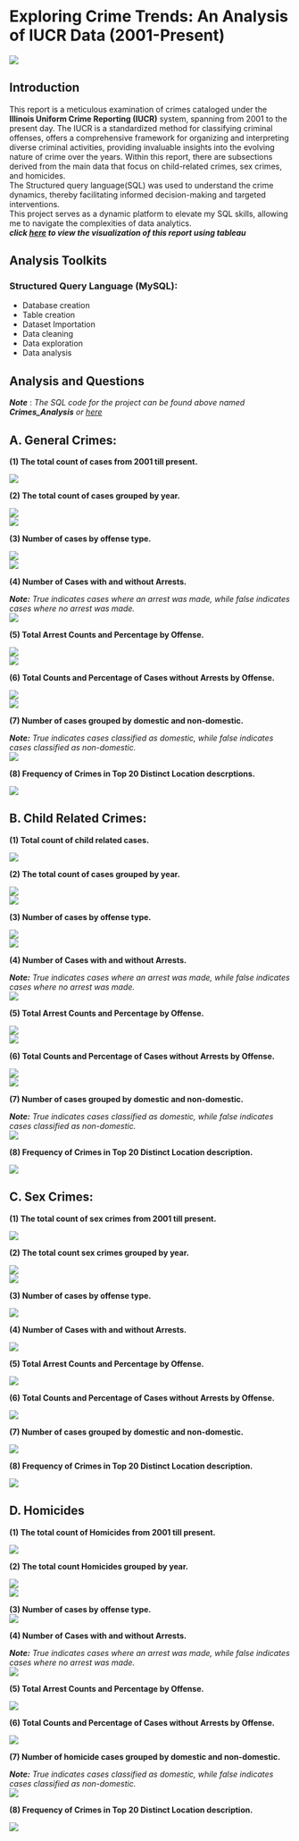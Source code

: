 # Exploring Crime Trends: An Analysis of IUCR Data (2001-Present)
![](https://github.com/temee0/Analyzing-crimes-under-IUCR-using-SQL/blob/main/front_page.jpg)

## Introduction
This report is a meticulous examination of crimes cataloged under the **Illinois Uniform Crime Reporting (IUCR)** system, spanning from 2001 to the present day. The IUCR is a standardized method for classifying criminal offenses, offers a comprehensive framework for organizing and interpreting diverse criminal activities, providing invaluable insights into the evolving nature of crime over the years. Within this report, there are subsections derived from the main data that focus on child-related crimes, sex crimes, and homicides.    
The Structured query language(SQL) was used to understand the crime dynamics, thereby facilitating informed decision-making and targeted interventions.    
This project serves as a dynamic platform to elevate my SQL skills, allowing me to navigate the complexities of data analytics.    
**_click [here]() to view the visualization of this report using tableau_**

## Analysis Toolkits
### Structured Query Language (MySQL):
- Database creation
- Table creation
- Dataset Importation
- Data cleaning
- Data exploration
- Data analysis

## Analysis and Questions
**_Note_** : _The SQL code for the project can be found above named **_Crimes_Analysis_** or [here]()_   
## A. General Crimes:

 **(1) The total count of cases from 2001 till present.**
 
 ![](https://github.com/temee0/Analyzing-crimes-under-IUCR-using-SQL/blob/main/total_count_crime_iucr.jpg)

 **(2) The total count of cases grouped by year.**  
 
 ![](https://github.com/temee0/Analyzing-crimes-under-IUCR-using-SQL/blob/main/cases_by_year_1.jpg)    
 ![](https://github.com/temee0/Analyzing-crimes-under-IUCR-using-SQL/blob/main/cases_by%20_year_2.jpg)

 **(3) Number of cases by offense type.**   
 
 ![](https://github.com/temee0/Analyzing-crimes-under-IUCR-using-SQL/blob/main/cases_by_offense_1.jpg)    
 ![](https://github.com/temee0/Analyzing-crimes-under-IUCR-using-SQL/blob/main/cases_by_offense_2.jpg)

 **(4) Number of Cases with and without Arrests.**     
 
  **_Note:_** _True indicates cases where an arrest was made, while false indicates cases where no arrest was made._    
 ![](https://github.com/temee0/Analyzing-crimes-under-IUCR-using-SQL/blob/main/Arrest%20-%20Copy.jpg)    

 **(5) Total Arrest Counts and Percentage by Offense.**    
 
 ![](https://github.com/temee0/Analyzing-crimes-under-IUCR-using-SQL/blob/main/arrest_count_1.jpg)    
 ![](https://github.com/temee0/Analyzing-crimes-under-IUCR-using-SQL/blob/main/arrest_count_2.jpg)

 **(6) Total Counts and Percentage of Cases without Arrests by Offense.**     
 
 ![](https://github.com/temee0/Analyzing-crimes-under-IUCR-using-SQL/blob/main/non_arrest_1.jpg)   
 ![](https://github.com/temee0/Analyzing-crimes-under-IUCR-using-SQL/blob/main/non_arrest_2.jpg)

 **(7) Number of cases grouped by domestic and non-domestic.**      
 
 **_Note:_** _True indicates cases classified as domestic, while false indicates cases classified as non-domestic._   
 ![](https://github.com/temee0/Analyzing-crimes-under-IUCR-using-SQL/blob/main/Domestic%20-%20Copy.jpg)

 **(8) Frequency of Crimes in Top 20 Distinct Location descrptions.**      
 
 ![](https://github.com/temee0/Analyzing-crimes-under-IUCR-using-SQL/blob/main/top20_locations.jpg)

 ## B. Child Related Crimes:
 **(1) Total count of child related cases.**    
 
 ![](https://github.com/temee0/Analyzing-crimes-under-IUCR-using-SQL/blob/main/count_of_child_cases%20-%20Copy.jpg)
 
 **(2) The total count of cases grouped by year.**   
 
 ![](https://github.com/temee0/Analyzing-crimes-under-IUCR-using-SQL/blob/main/child_cases_by_year.jpg)     
 ![](https://github.com/temee0/Analyzing-crimes-under-IUCR-using-SQL/blob/main/child_cases_by_year_2.jpg)

 **(3) Number of cases by offense type.**  
 
 ![](https://github.com/temee0/Analyzing-crimes-under-IUCR-using-SQL/blob/main/child_cases_by_offense_1.jpg)     
 ![](https://github.com/temee0/Analyzing-crimes-under-IUCR-using-SQL/blob/main/child_cases_by_offense_2.jpg)

 **(4) Number of Cases with and without Arrests.**     
 
 **_Note:_** _True indicates cases where an arrest was made, while false indicates cases where no arrest was made._    
 ![](https://github.com/temee0/Analyzing-crimes-under-IUCR-using-SQL/blob/main/child_arrest%20-%20Copy.jpg)

 **(5) Total Arrest Counts and Percentage by Offense.**   
 
 ![](https://github.com/temee0/Analyzing-crimes-under-IUCR-using-SQL/blob/main/child_Arrest_count_1.jpg)    
 ![](https://github.com/temee0/Analyzing-crimes-under-IUCR-using-SQL/blob/main/child_Arrest_count_2.jpg)

 **(6) Total Counts and Percentage of Cases without Arrests by Offense.**    
 
 ![](https://github.com/temee0/Analyzing-crimes-under-IUCR-using-SQL/blob/main/child_non_arrest_1.jpg)    
 ![](https://github.com/temee0/Analyzing-crimes-under-IUCR-using-SQL/blob/main/child_non_arrest_2.jpg)     

 **(7) Number of cases grouped by domestic and non-domestic.**       
 
 **_Note:_** _True indicates cases classified as domestic, while false indicates cases classified as non-domestic._    
 ![](https://github.com/temee0/Analyzing-crimes-under-IUCR-using-SQL/blob/main/child_domestic%20-%20Copy.jpg)    

 **(8) Frequency of Crimes in Top 20 Distinct Location description.**    
 
 ![](https://github.com/temee0/Analyzing-crimes-under-IUCR-using-SQL/blob/main/child_top20_locations.jpg)

 ## C. Sex Crimes:   
 **(1) The total count of sex crimes from 2001 till present.**    
 
 ![](https://github.com/temee0/Analyzing-crimes-under-IUCR-using-SQL/blob/main/count_of_sex_crimes%20-%20Copy.jpg)

**(2) The total count sex crimes grouped by year.**     

![](https://github.com/temee0/Analyzing-crimes-under-IUCR-using-SQL/blob/main/sex_cases_by%20_year_1.jpg)     
![](https://github.com/temee0/Analyzing-crimes-under-IUCR-using-SQL/blob/main/sex_cases_by_year_2.jpg)

**(3) Number of cases by offense type.**    

![](https://github.com/temee0/Analyzing-crimes-under-IUCR-using-SQL/blob/main/sex_cases_by_offense%20-%20Copy.jpg)

**(4) Number of Cases with and without Arrests.**   

![](https://github.com/temee0/Analyzing-crimes-under-IUCR-using-SQL/blob/main/sex_arrest%20-%20Copy.jpg)

**(5) Total Arrest Counts and Percentage by Offense.**   

![](https://github.com/temee0/Analyzing-crimes-under-IUCR-using-SQL/blob/main/sex_arrest_count_1%20-%20Copy.jpg)

**(6) Total Counts and Percentage of Cases without Arrests by Offense.**    

![](https://github.com/temee0/Analyzing-crimes-under-IUCR-using-SQL/blob/main/sex_non_arrest%20-%20Copy.jpg)

**(7) Number of cases grouped by domestic and non-domestic.**   

![](https://github.com/temee0/Analyzing-crimes-under-IUCR-using-SQL/blob/main/sex_domestic%20-%20Copy.jpg)

**(8) Frequency of Crimes in Top 20 Distinct Location description.**    

![](https://github.com/temee0/Analyzing-crimes-under-IUCR-using-SQL/blob/main/sex_top20_locations.jpg)

## D. Homicides
**(1) The total count of Homicides from 2001 till present.**   

![](https://github.com/temee0/Analyzing-crimes-under-IUCR-using-SQL/blob/main/total_count_of_homicide.jpg)  

**(2) The total count Homicides grouped by year.**   

![](https://github.com/temee0/Analyzing-crimes-under-IUCR-using-SQL/blob/main/homicide_cases_by_year_1.jpg)      
![](https://github.com/temee0/Analyzing-crimes-under-IUCR-using-SQL/blob/main/homicide_cases_by%20_year_2.jpg)

**(3) Number of cases by offense type.**   
![](https://github.com/temee0/Analyzing-crimes-under-IUCR-using-SQL/blob/main/homicide_cases_by_offenses.jpg)

**(4) Number of Cases with and without Arrests.**   

 **_Note:_** _True indicates cases where an arrest was made, while false indicates cases where no arrest was made._   
![](https://github.com/temee0/Analyzing-crimes-under-IUCR-using-SQL/blob/main/homicide_arrest%20-%20Copy.jpg)

**(5) Total Arrest Counts and Percentage by Offense.**     

![](https://github.com/temee0/Analyzing-crimes-under-IUCR-using-SQL/blob/main/homicide_arrest_count%20-%20Copy.jpg)

**(6) Total Counts and Percentage of Cases without Arrests by Offense.**   

![](https://github.com/temee0/Analyzing-crimes-under-IUCR-using-SQL/blob/main/homicide_non_arrest%20-%20Copy.jpg)

**(7) Number of homicide cases grouped by domestic and non-domestic.**    

**_Note:_** _True indicates cases classified as domestic, while false indicates cases classified as non-domestic._     
![](https://github.com/temee0/Analyzing-crimes-under-IUCR-using-SQL/blob/main/homicide_domestic%20-%20Copy.jpg)

**(8) Frequency of Crimes in Top 20 Distinct Location description.**    

![](https://github.com/temee0/Analyzing-crimes-under-IUCR-using-SQL/blob/main/homicides_top20_locations.jpg)

